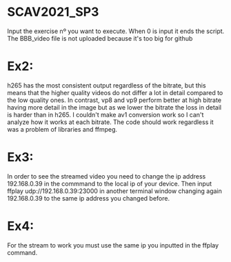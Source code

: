 # SCAV2021_SP3
Input the exercise nº you want to execute. When 0 is input it ends the script. The BBB_video file is not uploaded because it's too big for github

# Ex2:

h265 has the most consistent output regardless of the bitrate, but this means that the higher quality videos do not differ a lot in detail compared to the low quality ones. In contrast, vp8 and vp9 perform better at high bitrate having more detail in the image but as we lower the bitrate the loss in detail is harder than in h265. I couldn't make av1 conversion work so I can't analyze how it works at each bitrate. The code should work regardless it was a problem of libraries and ffmpeg.

# Ex3: 

In order to see the streamed video you need to change the ip address 192.168.0.39 in the commmand to the local ip of your device. Then input ffplay udp://192.168.0.39:23000 in another terminal window changing again 192.168.0.39 to the same ip address you changed before.

# Ex4: 
For the stream to work you must use the same ip you inputted in the ffplay command.
